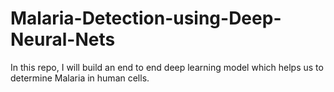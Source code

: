 # Malaria-Detection-using-Deep-Neural-Nets
In this repo, I will build an end to end deep learning model which helps us to determine Malaria in human cells.
